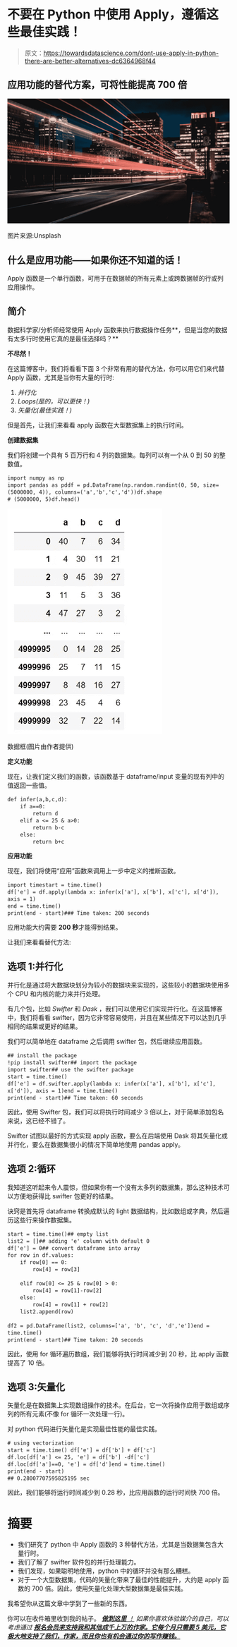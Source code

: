 # 不要在 Python 中使用 Apply，遵循这些最佳实践！

> 原文：<https://towardsdatascience.com/dont-use-apply-in-python-there-are-better-alternatives-dc6364968f44>

## 应用功能的替代方案，可将性能提高 700 倍

![](img/4ebb381bed09ba1fec41a7618d285d9a.png)

图片来源:Unsplash

## **什么是应用功能——如果你还不知道的话！**

Apply 函数是一个单行函数，可用于在数据帧的所有元素上或跨数据帧的行或列应用操作。

## **简介**

数据科学家/分析师经常使用 Apply 函数来执行数据操作任务**，但是当您的数据有太多行时使用它真的是最佳选择吗？**

**不尽然！**

在这篇博客中，我们将看看下面 3 个非常有用的替代方法，你可以用它们来代替 Apply 函数，尤其是当你有大量的行时:

1.  *并行化*
2.  *Loops(是的，可以更快！)*
3.  *矢量化(最佳实践！)*

但是首先，让我们来看看 apply 函数在大型数据集上的执行时间。

**创建数据集**

我们将创建一个具有 5 百万行和 4 列的数据集。每列可以有一个从 0 到 50 的整数值。

```
import numpy as np
import pandas as pddf = pd.DataFrame(np.random.randint(0, 50, size=(5000000, 4)), columns=('a','b','c','d'))df.shape
# (5000000, 5)df.head()
```

![](img/3103add0a5c75370031dabfc994c1027.png)

数据框(图片由作者提供)

**定义功能**

现在，让我们定义我们的函数，该函数基于 dataframe/input 变量的现有列中的值返回一些值。

```
def infer(a,b,c,d):
    if a==0:
        return d
    elif a <= 25 & a>0:
        return b-c
    else:
        return b+c
```

**应用功能**

现在，我们将使用“应用”函数来调用上一步中定义的推断函数。

```
import timestart = time.time()
df['e'] = df.apply(lambda x: infer(x['a'], x['b'], x['c'], x['d']), axis = 1)
end = time.time()
print(end - start)### Time taken: 200 seconds
```

应用功能大约需要 **200 秒**才能得到结果。

让我们来看看替代方法:

## 选项 1:并行化

并行化是通过将大数据块划分为较小的数据块来实现的，这些较小的数据块使用多个 CPU 和内核的能力来并行处理。

有几个包，比如 *Swifter* 和 *Dask* ，我们可以使用它们实现并行化。在这篇博客中，我们将看看 swifter，因为它非常容易使用，并且在某些情况下可以达到几乎相同的结果或更好的结果。

我们可以简单地在 dataframe 之后调用 swifter 包，然后继续应用函数。

```
## install the package
!pip install swifter## import the package 
import swifter## use the swifter package
start = time.time()
df['e'] = df.swifter.apply(lambda x: infer(x['a'], x['b'], x['c'], x['d']), axis = 1)end = time.time()
print(end - start)## Time taken: 60 seconds
```

因此，使用 Swifter 包，我们可以将执行时间减少 3 倍以上，对于简单添加包名来说，这已经不错了。

Swifter 试图以最好的方式实现 apply 函数，要么在后端使用 Dask 将其矢量化或并行化，要么在数据集很小的情况下简单地使用 pandas apply。

## 选项 2:循环

我知道这听起来令人震惊，但如果你有一个没有太多列的数据集，那么这种技术可以方便地获得比 swifter 包更好的结果。

诀窍是首先将 dataframe 转换成默认的 light 数据结构，比如数组或字典，然后遍历这些行来操作数据集。

```
start = time.time()## empty list 
list2 = []## adding 'e' column with default 0
df['e'] = 0## convert dataframe into array 
for row in df.values:
    if row[0] == 0:
        row[4] = row[3]

    elif row[0] <= 25 & row[0] > 0:
        row[4] = row[1]-row[2]
    else:
        row[4] = row[1] + row[2]
    list2.append(row)

df2 = pd.DataFrame(list2, columns=['a', 'b', 'c', 'd','e'])end = time.time()
print(end - start)## Time taken: 20 seconds
```

因此，使用 for 循环遍历数组，我们能够将执行时间减少到 20 秒，比 apply 函数提高了 10 倍。

## 选项 3:矢量化

矢量化是在数据集上实现数组操作的技术。在后台，它一次将操作应用于数组或序列的所有元素(不像 for 循环一次处理一行)。

对 python 代码进行矢量化是实现最佳性能的最佳实践。

```
# using vectorization 
start = time.time() df['e'] = df['b'] + df['c']
df.loc[df['a'] <= 25, 'e'] = df['b'] -df['c']
df.loc[df['a']==0, 'e'] = df['d']end = time.time()
print(end - start)
## 0.28007707595825195 sec
```

因此，我们能够将运行时间减少到 0.28 秒，比应用函数的运行时间快 700 倍。

# 摘要

*   我们研究了 python 中 Apply 函数的 3 种替代方法，尤其是当数据集包含大量行时。
*   我们了解了 swifter 软件包的并行处理能力。
*   我们发现，如果聪明地使用，python 中的循环并没有那么糟糕。
*   对于一个大型数据集，代码的矢量化带来了最佳的性能提升，大约是 apply 函数的 700 倍。因此，使用矢量化处理大型数据集是最佳实践。

我希望你从这篇文章中学到了一些新的东西。

你可以在收件箱里收到我的帖子。 [***做到这里*** *！*](https://anmol3015.medium.com/subscribe) *如果你喜欢体验媒介的自己，可以考虑通过* [***报名会员来支持我和其他成千上万的作家。它每个月只需要 5 美元，它极大地支持了我们，作家，而且你也有机会通过你的写作赚钱。***](https://anmol3015.medium.com/membership)
